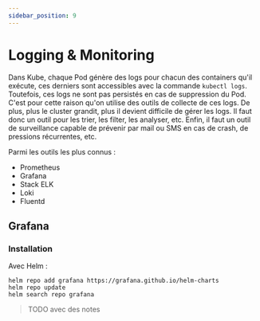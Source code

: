 ```yaml
---
sidebar_position: 9
---
```


# Logging & Monitoring

Dans Kube, chaque Pod génère des logs pour chacun des containers qu'il exécute, ces derniers sont accessibles avec la
commande `kubectl logs`. Toutefois, ces logs ne sont pas persistés en cas de suppression du Pod. C'est pour cette raison
qu'on utilise des outils de collecte de ces logs. De plus, plus le cluster grandit, plus il devient difficile de gérer les logs.
Il faut donc un outil pour les trier, les filter, les analyser, etc. Enfin, il faut un outil de surveillance capable de prévenir
par mail ou SMS en cas de crash, de pressions récurrentes, etc.

Parmi les outils les plus connus : 

- Prometheus
- Grafana
- Stack ELK
- Loki
- Fluentd

## Grafana

### Installation

Avec Helm : 

```shell
helm repo add grafana https://grafana.github.io/helm-charts
helm repo update
helm search repo grafana
```

> TODO avec des notes
